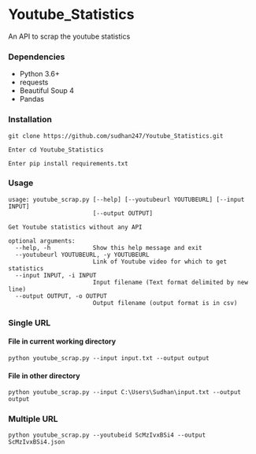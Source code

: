 # Youtube_Statistics
An API to scrap the youtube statistics

### Dependencies
* Python 3.6+
* requests
* Beautiful Soup 4
* Pandas

### Installation

    git clone https://github.com/sudhan247/Youtube_Statistics.git
    
    Enter cd Youtube_Statistics
    
    Enter pip install requirements.txt
    

### Usage
```
usage: youtube_scrap.py [--help] [--youtubeurl YOUTUBEURL] [--input INPUT]
                        [--output OUTPUT]

Get Youtube statistics without any API

optional arguments:
  --help, -h            Show this help message and exit
  --youtubeurl YOUTUBEURL, -y YOUTUBEURL
                        Link of Youtube video for which to get statistics
  --input INPUT, -i INPUT
                        Input filename (Text format delimited by new line)
  --output OUTPUT, -o OUTPUT
                        Output filename (output format is in csv)
```

### Single URL
#### File in current working directory
```
python youtube_scrap.py --input input.txt --output output
```
#### File in other directory
```
python youtube_scrap.py --input C:\Users\Sudhan\input.txt --output output
```
### Multiple URL
```
python youtube_scrap.py --youtubeid ScMzIvxBSi4 --output ScMzIvxBSi4.json
```
